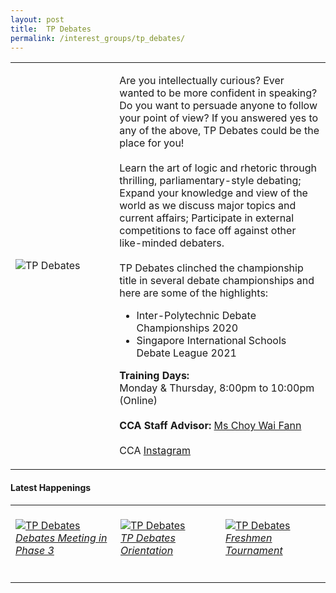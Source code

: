 ```yaml
---
layout: post
title:  TP Debates
permalink: /interest_groups/tp_debates/
---
```


<div>
    <table>
        <tr>
            <td style="width:33%"><image src="/images/CCA_tp_debates.jpg" style="display:block;margin-left:auto;margin-right:auto;" alt="TP Debates"></image></td>
            <td>
                <p>
                    Are you intellectually curious? Ever wanted to be more confident in speaking? Do you want to persuade anyone to follow your point of view? If you answered yes to any of the above, TP Debates could be the place for you!<br>
                    <br>
                    Learn the art of logic and rhetoric through thrilling, parliamentary-style debating; Expand your knowledge and view of the world as we discuss major topics and current affairs; Participate in external competitions to face off against other like-minded debaters.<br>
                    <br>
                    TP Debates clinched the championship title in several debate championships and here are some of the highlights:<br>
                </p>
                    <ul>
                        <li>Inter-Polytechnic Debate Championships 2020</li>
                        <li>Singapore International Schools Debate League 2021</li>
                    </ul>
                <p>
                    <b>Training Days:</b><br>
                    Monday & Thursday, 8:00pm to 10:00pm (Online)<br>
                    <br>
                    <b>CCA Staff Advisor:</b> <a href="mailto:waifann@tp.edu.sg">Ms Choy Wai Fann</a><br>
                    <br>
                    CCA <a href="https://www.instagram.com/tpdebates">Instagram</a>
                </p>
            </td>
        </tr>
    </table>
</div>

#### Latest Happenings

<div>
    <table>
        <tr>
            <td style="width:33%"><br>
                <a href="https://www.instagram.com/p/CPf0sbZHYuc">
                    <image src="/images/CCA-tpD-ig7.png" style="display:block;margin-left:auto;margin-right:auto;" alt="TP Debates">
                    <h6 style="margin-top:0%">Debates Meeting in Phase 3</h6>
                    </image>
                </a>
            </td>
            <td style="width:33%"><br>
                <a href="https://www.instagram.com/p/COfig7yHHTY/">
                    <image src="/images/CCA-tpD-ig3.png" style="display:block;margin-left:auto;margin-right:auto;" alt="TP Debates">
                    <h6 style="margin-top:0%">TP Debates Orientation</h6>
                    </image>
                </a>
            </td>
            <td style="width:33%"><br>
                <a href="https://www.instagram.com/p/CD03UHrHpV2/">
                    <image src="/images/CCA-tpdebates_IG.jpg" style="display:block;margin-left:auto;margin-right:auto;" alt="TP Debates">
                    <h6 style="margin-top:0%">Freshmen Tournament</h6>
                    </image>
                </a>
            </td>
        </tr>
    </table>
</div>
